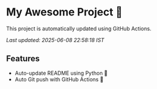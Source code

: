 # My Awesome Project 🚀

This project is automatically updated using GitHub Actions.

_Last updated: 2025-06-08 22:58:18 IST_

## Features
- Auto-update README using Python 🐍
- Auto Git push with GitHub Actions 🤖
